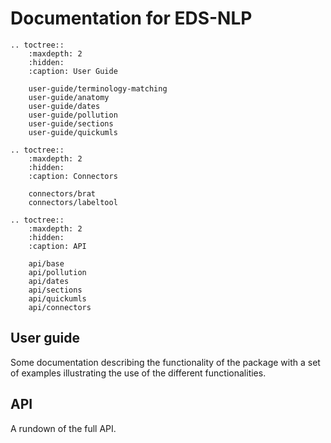 # Documentation for EDS-NLP

```{eval-rst}
.. toctree::
    :maxdepth: 2
    :hidden:
    :caption: User Guide

    user-guide/terminology-matching
    user-guide/anatomy
    user-guide/dates
    user-guide/pollution
    user-guide/sections
    user-guide/quickumls

.. toctree::
    :maxdepth: 2
    :hidden:
    :caption: Connectors

    connectors/brat
    connectors/labeltool

.. toctree::
    :maxdepth: 2
    :hidden:
    :caption: API

    api/base
    api/pollution
    api/dates
    api/sections
    api/quickumls
    api/connectors
```

## User guide

Some documentation describing the functionality of the package with a set of examples illustrating the use of the different functionalities.

## API

A rundown of the full API.

